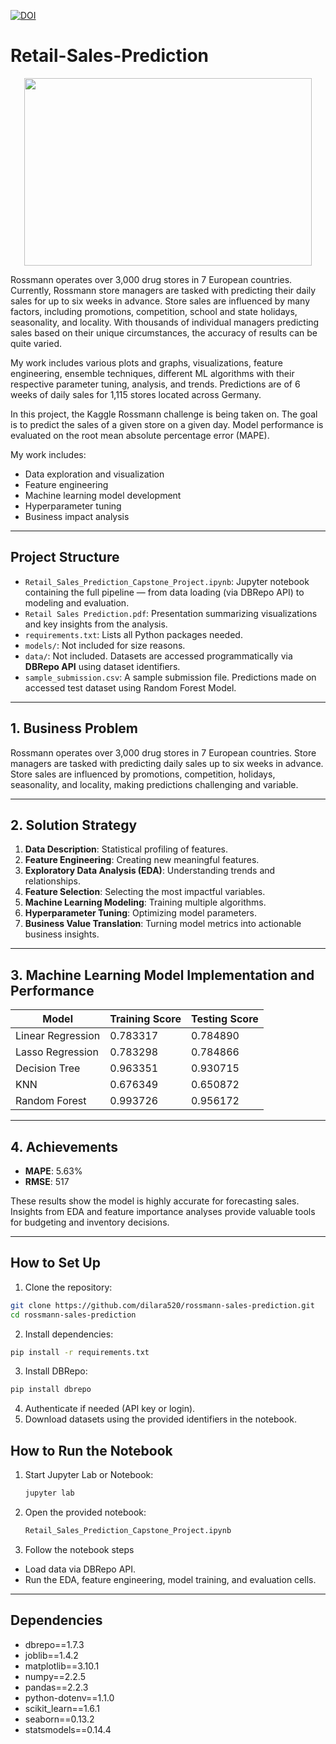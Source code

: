 [![DOI](https://zenodo.org/badge/973880925.svg)](https://doi.org/10.5281/zenodo.15295799)

# Retail-Sales-Prediction

<p align="center">
  <img width="460" height="300" src="https://upload.wikimedia.org/wikipedia/commons/thumb/b/b2/Ro%C3%9Fmann-Markt_in_Berlin.jpg/1024px-Ro%C3%9Fmann-Markt_in_Berlin.jpg">
</p>

Rossmann operates over 3,000 drug stores in 7 European countries. Currently, Rossmann store managers are tasked with predicting their daily sales for up to six weeks in advance. Store sales are influenced by many factors, including promotions, competition, school and state holidays, seasonality, and locality. With thousands of individual managers predicting sales based on their unique circumstances, the accuracy of results can be quite varied.

My work includes various plots and graphs, visualizations, feature engineering, ensemble techniques, different ML algorithms with their respective parameter tuning, analysis, and trends. Predictions are of 6 weeks of daily sales for 1,115 stores located across Germany.

In this project, the Kaggle Rossmann challenge is being taken on. The goal is to predict the sales of a given store on a given day. Model performance is evaluated on the root mean absolute percentage error (MAPE).

My work includes:
- Data exploration and visualization
- Feature engineering
- Machine learning model development
- Hyperparameter tuning
- Business impact analysis

---

## Project Structure

- `Retail_Sales_Prediction_Capstone_Project.ipynb`: Jupyter notebook containing the full pipeline — from data loading (via DBRepo API) to modeling and evaluation.
- `Retail Sales Prediction.pdf`: Presentation summarizing visualizations and key insights from the analysis.
- `requirements.txt`: Lists all Python packages needed.
- `models/`: Not included for size reasons.
- `data/`: Not included. Datasets are accessed programmatically via **DBRepo API** using dataset identifiers.
- `sample_submission.csv`: A sample submission file. Predictions made on accessed test dataset using Random Forest Model.

---

## 1. Business Problem

Rossmann operates over 3,000 drug stores in 7 European countries. Store managers are tasked with predicting daily sales up to six weeks in advance. Store sales are influenced by promotions, competition, holidays, seasonality, and locality, making predictions challenging and variable.

---

## 2. Solution Strategy

1. **Data Description**: Statistical profiling of features.
2. **Feature Engineering**: Creating new meaningful features.
3. **Exploratory Data Analysis (EDA)**: Understanding trends and relationships.
4. **Feature Selection**: Selecting the most impactful variables.
5. **Machine Learning Modeling**: Training multiple algorithms.
6. **Hyperparameter Tuning**: Optimizing model parameters.
7. **Business Value Translation**: Turning model metrics into actionable business insights.

---

## 3. Machine Learning Model Implementation and Performance

| Model                | Training Score | Testing Score |
|----------------------|----------------|---------------|
| Linear Regression     | 0.783317        | 0.784890      |
| Lasso Regression      | 0.783298        | 0.784866      |
| Decision Tree         | 0.963351        | 0.930715      |
| KNN                   | 0.676349        | 0.650872      |
| Random Forest         | 0.993726        | 0.956172      |

---

## 4. Achievements

- **MAPE**: 5.63%
- **RMSE**: 517

These results show the model is highly accurate for forecasting sales. Insights from EDA and feature importance analyses provide valuable tools for budgeting and inventory decisions.

---

## How to Set Up

1. Clone the repository:

```bash
git clone https://github.com/dilara520/rossmann-sales-prediction.git
cd rossmann-sales-prediction
```
2. Install dependencies:
```bash
pip install -r requirements.txt
```
3. Install DBRepo:
```bash
pip install dbrepo
```
4. Authenticate if needed (API key or login).
5. Download datasets using the provided identifiers in the notebook.

## How to Run the Notebook

1. Start Jupyter Lab or Notebook:
   ```bash
   jupyter lab
   ```
2. Open the provided notebook:
   ```bash
   Retail_Sales_Prediction_Capstone_Project.ipynb
   ```
3. Follow the notebook steps
- Load data via DBRepo API.
-  Run the EDA, feature engineering, model training, and evaluation cells.

---

## Dependencies

- dbrepo==1.7.3
- joblib==1.4.2
- matplotlib==3.10.1
- numpy==2.2.5
- pandas==2.2.3
- python-dotenv==1.1.0
- scikit_learn==1.6.1
- seaborn==0.13.2
- statsmodels==0.14.4
